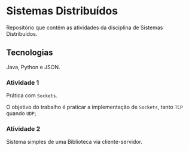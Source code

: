 # Sistemas Distribuídos

Repositório que contém as atividades da disciplina de Sistemas Distribuídos.

## Tecnologias

Java, Python e JSON.

### Atividade 1 

Prática com ```Sockets```.

O objetivo do trabalho é praticar a implementação de ```Sockets```, tanto ```TCP``` quando ```UDP```;

### Atividade 2 

Sistema simples de uma Biblioteca via cliente-servidor.
